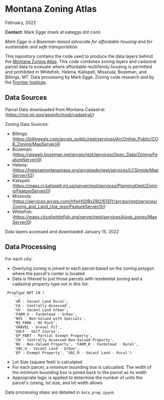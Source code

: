 # Montana Zoning Atlas

February, 2022

**Contact**: Mark Egge (mark at eateggs dot com)

_Mark Egge is a Bozeman-based advocate for affordable housing and for sustainable and safe transportation._

This repository contains the code used to produce the data layers behind the [Montana Zoning Atlas](). This code combines zoning layers and cadastral parcel data to evaluate where affordable multifamily housing is permitted and prohibited in Whitefish, Helena, Kalispell, Missoula, Bozeman, and Billings, MT. Data processing by Mark Egge. Zoning code research and by the [Frontier Institute](https://frontierinstitute.org).

## Data Sources

Parcel Data downloaded from Montana Cadastral: (https://msl.mt.gov/geoinfo/msdi/cadastral/)

Zoning Data Sources:

* Billings: (https://billingsgis.com/arcgis_public/rest/services/ArcOnline_Public/COB_Zoning/MapServer/4)
* Bozeman: (https://gisweb.bozeman.net/arcgis/rest/services/Open_Data/Zoning/FeatureServer/0)
* Helena: (https://helenamontanamaps.org/arcgisadp/rest/services/LCSimple/MapServer/42)
* Kalispell: (https://maps.ci.kalispell.mt.us/server/rest/services/PlanningDept/Zoning/FeatureServer/0)
* Missoula: (https://services.arcgis.com/HfwHS0BxZBQ1E5DY/arcgis/rest/services/Zoning_and_Land_Use_mso/FeatureServer/0/)
* Whitefish: (https://maps.cityofwhitefish.org/server/rest/services/kiosk_zones/MapServer/0)

Data layers accessed and downloaded January 15, 2022

## Data Processing

For each city:
* Overlying zoning is joined to each parcel based on the zoning polygon where the parcel's center is located
* Data is filtered to just those parcels with residential zoning and a cadastral property type not in this list:

```
 PropType NOT IN (
    '',
    'VR - Vacant Land Rural', 
    'CA - Centrally Assessed', 
    'VU - Vacant Land Urban',
    'FARM_U - Farmstead - Urban', 
    'NVS - Non-Valued with Specials', 
    'RV_PARK - RV Park', 
    'GRAVEL - Gravel Pit', 
    'GOLF - Golf Course',
    'EP_PART - Partial Exempt Property', 
    'CN - Centrally Assessed Non-Valued Property', 
    'NV - Non-Valued Property', 'FARM_R - Farmstead - Rural', 
    'VAC_U - Vacant Land - Urban', 
    'EP - Exempt Property', 'VAC_R - Vacant Land - Rural')
```

* Lot Size (square feet) is calculated
* For each parcel, a minimum bounding box is calcualted. The width of the minimum bounding box is joined back to the parcel as its width
* Appropriate logic is applied to determine the number of units the parcel's zoning, lot size, and lot width allows

Data processing steps are detailed in `data_prep.ipynb`
